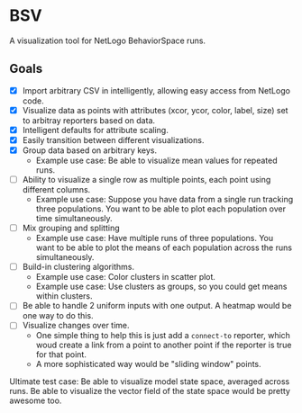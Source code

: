 BSV
===

A visualization tool for NetLogo BehaviorSpace runs.

Goals
---
- [x] Import arbitrary CSV in intelligently, allowing easy access from NetLogo code.
- [x] Visualize data as points with attributes (xcor, ycor, color, label, size) set to arbitray reporters based on data.
- [x] Intelligent defaults for attribute scaling.
- [x] Easily transition between different visualizations.
- [x] Group data based on arbitrary keys.
    - Example use case: Be able to visualize mean values for repeated runs.
- [ ] Ability to visualize a single row as multiple points, each point using different columns.
    - Example use case: Suppose you have data from a single run tracking three populations. You want to be able to plot each population over time simultaneously.
- [ ] Mix grouping and splitting
    - Example use case: Have multiple runs of three populations. You want to be able to plot the means of each population across the runs simultaneously.
- [ ] Build-in clustering algorithms.
    - Example use case: Color clusters in scatter plot.
    - Example use case: Use clusters as groups, so you could get means within clusters.
- [ ] Be able to handle 2 uniform inputs with one output. A heatmap would be one way to do this.
- [ ] Visualize changes over time.
    - One simple thing to help this is just add a `connect-to` reporter, which woud create a link from a point to another point if the reporter is true for that point.
    - A more sophisticated way would be "sliding window" points.

Ultimate test case: Be able to visualize model state space, averaged across runs. Be able to visualize the vector field of the state space would be pretty awesome too.

